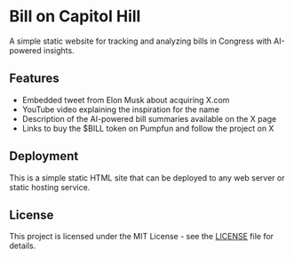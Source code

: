 # Bill on Capitol Hill

A simple static website for tracking and analyzing bills in Congress with AI-powered insights.

## Features

- Embedded tweet from Elon Musk about acquiring X.com
- YouTube video explaining the inspiration for the name
- Description of the AI-powered bill summaries available on the X page
- Links to buy the $BILL token on Pumpfun and follow the project on X

## Deployment

This is a simple static HTML site that can be deployed to any web server or static hosting service.

## License

This project is licensed under the MIT License - see the [LICENSE](LICENSE) file for details.
